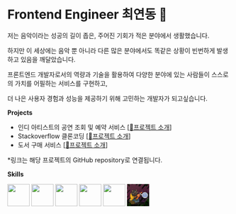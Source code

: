 <!--
### Hi there 👋

**YeondongChoe/YeondongChoe** is a ✨ _special_ ✨ repository because its `README.md` (this file) appears on your GitHub profile.

Here are some ideas to get you started:

- 🔭 I’m currently working on ...
- 🌱 I’m currently learning ...
- 👯 I’m looking to collaborate on ...
- 🤔 I’m looking for help with ...
- 💬 Ask me about ...
- 📫 How to reach me: ...
- 😄 Pronouns: ...
- ⚡ Fun fact: ...
-->

# Frontend Engineer 최연동 🐻

저는 음악이라는 성공의 길이 좁은, 주어진 기회가 적은 분야에서 생활했습니다. 

하지만 이 세상에는 음악 뿐 아니라 다른 많은 분야에서도 똑같은 상황이 빈번하게 발생하고 있음을 깨달았습니다.

프론트엔드 개발자로서의 역량과 기술을 활용하여 다양한 분야에 있는 사람들이 스스로의 가치를 어필하는 서비스를 구현하고,

더 나은 사용자 경험과 성능을 제공하기 위해 고민하는 개발자가 되고싶습니다.

<b>Projects</b>

- 인디 아티스트의 공연 조회 및 예약 서비스 [[🔗프로젝트 소개](https://github.com/YeondongChoe/EZ_to_Play)]
- Stackoverflow 클론코딩 [[🔗프로젝트 소개](https://github.com/YeondongChoe/Stackoverflow)]
- 도서 구매 서비스 [[🔗프로젝트 소개](https://github.com/YeondongChoe/bookbuddy/tree/dev-fe)]

*링크는 해당 프로젝트의 GitHub repository로 연결됩니다.

<b>Skills</b>

<img src="https://upload.wikimedia.org/wikipedia/commons/thumb/a/a7/React-icon.svg/1150px-React-icon.svg.png" width="50px" height="50px"> <img src="https://repository-images.githubusercontent.com/584068292/2445b500-869d-498e-ae47-2a3e5820e3c5" width="50px" height="50px"> <img src="https://upload.wikimedia.org/wikipedia/commons/thumb/4/4c/Typescript_logo_2020.svg/2048px-Typescript_logo_2020.svg.png" width="50px" height="50px"> <img src="https://blog.kakaocdn.net/dn/ZqagL/btrfXzmli9j/QlApsa0dCNjKVmwPoPcef0/img.png" width="50px" height="50px"> <img src="https://images.velog.io/images/rjsdnql123/post/efeffb05-ffea-4592-a238-a7e3905d28b1/logo.png" width="50px" height="50px"> <img src="https://raw.githubusercontent.com/github/explore/990a9efe0b9529eca38ca9e081bc7a97b18dff45/topics/zustand/zustand.png" width="50px" height="50px">
